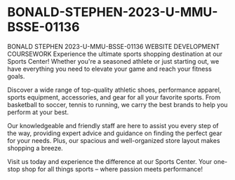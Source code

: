 # BONALD-STEPHEN-2023-U-MMU-BSSE-01136
BONALD STEPHEN 2023-U-MMU-BSSE-01136 WEBSITE DEVELOPMENT COURSEWORK
Experience the ultimate sports shopping destination at our  Sports  Center!  Whether you're a seasoned athlete or just starting out, we have everything you need to elevate your game and reach your fitness goals.

Discover a wide range of top-quality athletic shoes,  performance apparel, sports equipment, accessories, and gear for all your favorite sports. From basketball to soccer, tennis to running, we carry the best brands to help you perform at your best.

Our knowledgeable and  friendly staff are  here to assist  you every  step of the way, providing expert advice and  guidance on finding the perfect gear for your needs. Plus, our spacious and well-organized store layout makes shopping a breeze.

Visit us today and experience the difference at our  Sports Center. Your one-stop shop for all things sports – where passion  meets performance!

